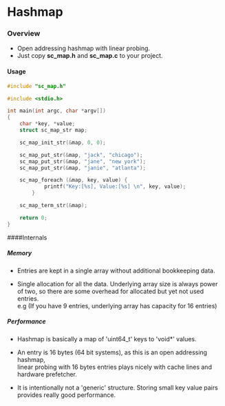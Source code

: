 # Hashmap

### Overview 

- Open addressing hashmap with linear probing. 
- Just copy <b>sc_map.h</b> and <b>sc_map.c</b> to your project.

#### Usage


```c
#include "sc_map.h"

#include <stdio.h>

int main(int argc, char *argv[])
{
    char *key, *value;
    struct sc_map_str map;

    sc_map_init_str(&map, 0, 0);

    sc_map_put_str(&map, "jack", "chicago");
    sc_map_put_str(&map, "jane", "new york");
    sc_map_put_str(&map, "janie", "atlanta");

    sc_map_foreach (&map, key, value) {
            printf("Key:[%s], Value:[%s] \n", key, value);
        }

    sc_map_term_str(&map);

    return 0;
}

```

####Internals
##### Memory
- Entries are kept in a single array without additional bookkeeping data. 

- Single allocation for all the data. Underlying array size is always power   
  of two, so there are some overhead for allocated but yet not used entries.  
  e.g (If you have 9 entries, underlying array has capacity for 16 entries)

##### Performance
- Hashmap is basically a map of 'uint64_t' keys to 'void*' values.  

- An entry is 16 bytes (64 bit systems), as this is an open addressing hashmap,  
linear probing with 16 bytes entries plays nicely with cache lines and   
hardware prefetcher. 

- It is intentionally not a 'generic' structure. Storing small key value pairs  
 provides really good performance.